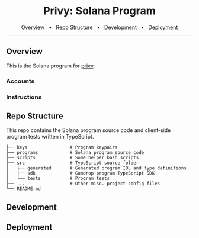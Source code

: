 
<div align="center">
  <h1>Privy: Solana Program</h1>
  <a href="#overview">Overview</a>
  <span>&nbsp;&nbsp;•&nbsp;&nbsp;</span>
  <a href="#repo-structure">Repo Structure</a>
  <span>&nbsp;&nbsp;•&nbsp;&nbsp;</span>
  <a href="#development">Development</a>
  <span>&nbsp;&nbsp;•&nbsp;&nbsp;</span>
  <a href="#deployment">Deployment</a>
  <br />
  <hr />
</div>

## Overview
This is the Solana program for [privy](../README.md).
### Accounts
### Instructions

## Repo Structure
This repo contains the Solana program source code and client-side program tests written in TypeScript.

```.
├── keys                # Program keypairs
├── programs            # Solana program source code
├── scripts             # Some helper bash scripts
├── src                 # TypeScript source folder
│   ├── generated       # Generated program IDL and type definitions
│   ├── sdk             # Gumdrop program TypeScript SDK
│   └── tests           # Program tests
├── ...                 # Other misc. project config files
└── README.md
```

## Development

## Deployment